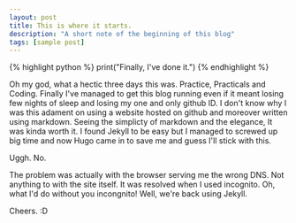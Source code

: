```yaml
---
layout: post
title: This is where it starts.
description: "A short note of the beginning of this blog"
tags: [sample post]
---
```


{% highlight python %}
print("Finally, I've done it.")
{% endhighlight %}

Oh my god, what a hectic three days this was. Practice, Practicals and Coding. Finally I've managed to get this blog running even if it meant losing few nights of sleep and losing my one and only github ID. I don't know why I was this adament on using a website hosted on github and moreover written using markdown. Seeing the simplicty of markdown and the elegance, It was kinda worth it. I found Jekyll to be easy but I managed to screwed up big time and now Hugo came in to save me and guess I'll stick with this. 

Uggh. No.

The problem was actually with the browser serving me the wrong DNS. Not anything to with the site itself. It was resolved when I used incognito. Oh, what I'd do without you incongnito! Well, we're back using Jekyll.

Cheers. :D
